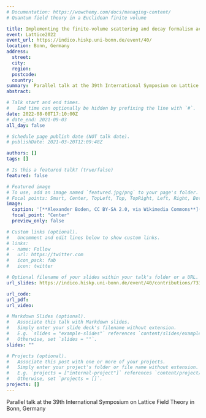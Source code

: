 ```yaml
---
# Documentation: https://wowchemy.com/docs/managing-content/
# Quantum field theory in a Euclidean finite volume

title: Implementing the finite-volume scattering and decay formalism across all three-pion isospin channels
event: Lattice2022
event_url: https://indico.hiskp.uni-bonn.de/event/40/
location: Bonn, Germany
address:
  street:
  city:
  region:
  postcode:
  country:
summary:  Parallel talk at the 39th International Symposium on Lattice Field Theory in Bonn, Germany
abstract:

# Talk start and end times.
#   End time can optionally be hidden by prefixing the line with `#`.
date: 2022-08-08T17:10:00Z
# date_end: 2021-09-03
all_day: false

# Schedule page publish date (NOT talk date).
# publishDate: 2021-03-20T12:09:48Z

authors: []
tags: []

# Is this a featured talk? (true/false)
featured: false

# Featured image
# To use, add an image named `featured.jpg/png` to your page's folder.
# Focal points: Smart, Center, TopLeft, Top, TopRight, Left, Right, BottomLeft, Bottom, BottomRight.
image:
  caption: '[**Alexander Boden, CC BY-SA 2.0, via Wikimedia Commons**](https://creativecommons.org/licenses/by-sa/2.0)'
  focal_point: "Center"
  preview_only: false

# Custom links (optional).
#   Uncomment and edit lines below to show custom links.
# links:
# - name: Follow
#   url: https://twitter.com
#   icon_pack: fab
#   icon: twitter

# Optional filename of your slides within your talk's folder or a URL.
url_slides: https://indico.hiskp.uni-bonn.de/event/40/contributions/733/

url_code:
url_pdf:
url_video:

# Markdown Slides (optional).
#   Associate this talk with Markdown slides.
#   Simply enter your slide deck's filename without extension.
#   E.g. `slides = "example-slides"` references `content/slides/example-slides.md`.
#   Otherwise, set `slides = ""`.
slides: ""

# Projects (optional).
#   Associate this post with one or more of your projects.
#   Simply enter your project's folder or file name without extension.
#   E.g. `projects = ["internal-project"]` references `content/project/deep-learning/index.md`.
#   Otherwise, set `projects = []`.
projects: []
---
```

Parallel talk at the 39th International Symposium on Lattice Field Theory in Bonn, Germany
